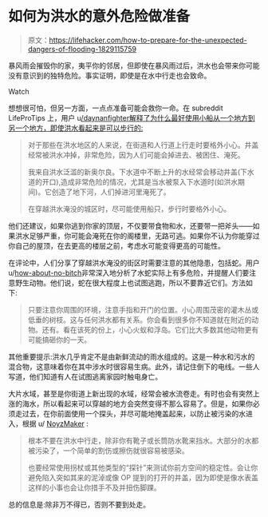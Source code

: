 # 如何为洪水的意外危险做准备

> 原文：<https://lifehacker.com/how-to-prepare-for-the-unexpected-dangers-of-flooding-1829115759>

暴风雨会摧毁你的家，夷平你的邻居，但即使在暴风雨过后，洪水也会带来你可能没有意识到的独特危险。事实证明，即使是在水中行走也会致命。

Watch

想想很可怕，但另一方面，一点点准备可能会救你一命。在 subreddit LifeProTips 上，用户 u[/daynanfighter](https://www.reddit.com/user/daynanfighter)[解释了为什么最好使用小船从一个地方到另一个地方，即使洪水看起来是可以步行的:](https://www.reddit.com/r/LifeProTips/comments/9gjbld/lpt_for_those_in_flooded_areas_use_extreme/)

> 对于那些在洪水地区的人来说，在街道和人行道上行走时要格外小心。井盖经常被洪水冲掉，非常危险，因为人们可能会掉进去、被困住、淹死。
> 
> 我来自洪水泛滥的新奥尔良。下水道中不断上升的水经常会移动井盖(下水道的开口),造成非常危险的情况，尤其是当水被泵入下水道时(如洪水期间)。它创造了地下河，人们掉进河里淹死了。
> 
> 在穿越洪水淹没的城区时，尽可能使用船只，步行时要格外小心。

他们还建议，如果你逃到你家的顶层，不仅要带食物和水，还要带一把斧头——如果洪水足够严重，你可能会淹死在你的阁楼里，无路可逃。如果你不认为你能穿过你自己的屋顶，在去更高的楼层之前，考虑水可能变得更高的可能性。

在评论中，人们分享了穿越洪水淹没的街区时需要注意的其他隐患，包括蛇。用户 u/[how-about-no-bitch](https://www.reddit.com/user/how-about-no-bitch)非常深入地分析了水蛇实际上有多危险，并提醒人们要注意野生动物。他们说，蛇在很大程度上也试图逃跑，所以不要靠近它们。方法如下:

> 只要注意你周围的环境，注意手指和开门的位置。小心周围茂密的灌木丛或低垂的树枝。这与任何洪水都有关系。你会看到很多你不知道就在附近的动物。还有。看在该死的份上，小心火蚁和浮岛。它们比大多数其他动物更有可能搞砸你的一天。

其他重要提示:洪水几乎肯定不是由新鲜流动的雨水组成的。这是一种水和污水的混合物，这意味着你在其中涉水时很容易生病。此外，请记住倒下的电线。一些人写道，他们知道有人在试图逃离家园时触电身亡。

大片水域，甚至是你街道上新出现的水域，经常会被水流卷走。有时也会有突然上涨的海水，所以看起来可以穿越的地方会突然变得不那么容易了。但是，如果你必须走过去，在你前面使用一个探头，并尽可能地掩盖起来，以防止被污染的水进入，根据 u/ [NoyzMaker](https://www.reddit.com/user/NoyzMaker) :

> 根本不要在洪水中行走，除非你有靴子或长筒防水靴来挡水。大部分的水都被污染了，一个简单的割伤或擦伤就很容易被感染。
> 
> 也要经常使用拐杖或其他类型的“探针”来测试你前方空间的稳定性。会让你避免陷入突如其来的泥淖或像 OP 提到的打开的井盖，因为即使是像水表盖这样的小事也会让你措手不及并扭伤脚踝。

总的信息是:除非万不得已，否则不要到处走。
